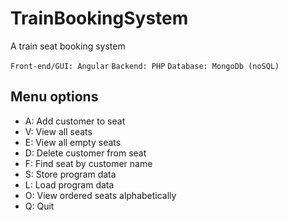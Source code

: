 # TrainBookingSystem
A train seat booking system

```Front-end/GUI: Angular```
```Backend: PHP```
```Database: MongoDb (noSQL)```

## Menu options
* A: Add customer to seat 
* V: View all  seats
* E: View all empty seats
* D: Delete customer from seat
* F: Find seat by customer name
* S: Store program data
* L: Load program data
* O: View ordered seats alphabetically
* Q: Quit



